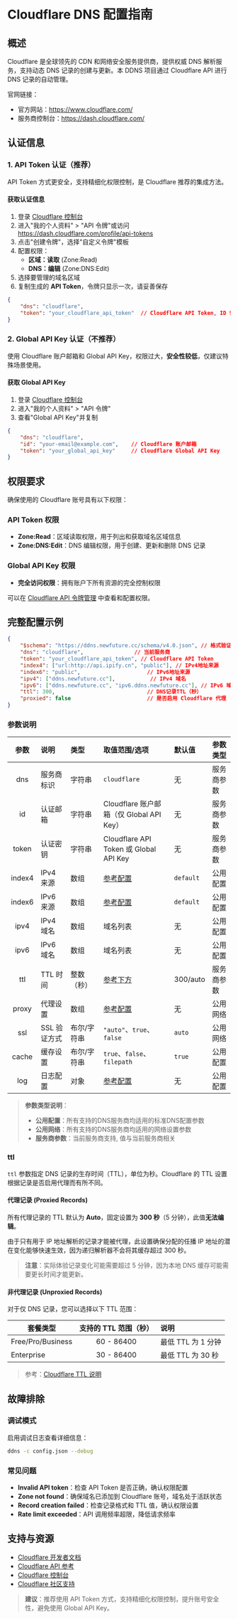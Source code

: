 # Cloudflare DNS 配置指南

## 概述

Cloudflare 是全球领先的 CDN 和网络安全服务提供商，提供权威 DNS 解析服务，支持动态 DNS 记录的创建与更新。本 DDNS 项目通过 Cloudflare API 进行 DNS 记录的自动管理。

官网链接：

- 官方网站：<https://www.cloudflare.com/>
- 服务商控制台：<https://dash.cloudflare.com/>

## 认证信息

### 1. API Token 认证（推荐）

API Token 方式更安全，支持精细化权限控制，是 Cloudflare 推荐的集成方法。

#### 获取认证信息

1. 登录 [Cloudflare 控制台](https://dash.cloudflare.com/)
2. 进入"我的个人资料" > "API 令牌"或访问 <https://dash.cloudflare.com/profile/api-tokens>
3. 点击"创建令牌"，选择"自定义令牌"模板
4. 配置权限：
   - **区域：读取** (Zone:Read)
   - **DNS：编辑** (Zone:DNS:Edit)
5. 选择要管理的域名区域
6. 复制生成的 **API Token**，令牌只显示一次，请妥善保存

```json
{
    "dns": "cloudflare",
    "token": "your_cloudflare_api_token"  // Cloudflare API Token, ID 留空或者不填
}
```

### 2. Global API Key 认证（不推荐）

使用 Cloudflare 账户邮箱和 Global API Key，权限过大，**安全性较低**，仅建议特殊场景使用。

#### 获取 Global API Key

1. 登录 [Cloudflare 控制台](https://dash.cloudflare.com/)
2. 进入"我的个人资料" > "API 令牌"
3. 查看"Global API Key"并复制

```json
{
    "dns": "cloudflare",
    "id": "your-email@example.com",    // Cloudflare 账户邮箱
    "token": "your_global_api_key"     // Cloudflare Global API Key
}
```

## 权限要求

确保使用的 Cloudflare 账号具有以下权限：

### API Token 权限

- **Zone:Read**：区域读取权限，用于列出和获取域名区域信息
- **Zone:DNS:Edit**：DNS 编辑权限，用于创建、更新和删除 DNS 记录

### Global API Key 权限

- **完全访问权限**：拥有账户下所有资源的完全控制权限

可以在 [Cloudflare API 令牌管理](https://dash.cloudflare.com/profile/api-tokens) 中查看和配置权限。

## 完整配置示例

```json
{
    "$schema": "https://ddns.newfuture.cc/schema/v4.0.json", // 格式验证
    "dns": "cloudflare",                // 当前服务商
    "token": "your_cloudflare_api_token", // Cloudflare API Token
    "index4": ["url:http://api.ipify.cn", "public"], // IPv4地址来源
    "index6": "public",                     // IPv6地址来源
    "ipv4": ["ddns.newfuture.cc"],           // IPv4 域名
    "ipv6": ["ddns.newfuture.cc", "ipv6.ddns.newfuture.cc"], // IPv6 域名
    "ttl": 300,                             // DNS记录TTL（秒）
    "proxied": false                        // 是否启用 Cloudflare 代理
}
```

### 参数说明

| 参数    | 说明         | 类型           | 取值范围/选项                       | 默认值    | 参数类型   |
| :-----: | :----------- | :------------- | :--------------------------------- | :-------- | :--------- |
| dns     | 服务商标识   | 字符串         | `cloudflare`                       | 无        | 服务商参数 |
| id      | 认证邮箱     | 字符串         | Cloudflare 账户邮箱（仅 Global API Key） | 无   | 服务商参数 |
| token   | 认证密钥     | 字符串         | Cloudflare API Token 或 Global API Key | 无  | 服务商参数 |
| index4  | IPv4 来源     | 数组           | [参考配置](../config/json.md#ipv4-ipv6)  | `default` | 公用配置   |
| index6  | IPv6 来源     | 数组           | [参考配置](../config/json.md#ipv4-ipv6)   | `default` | 公用配置   |
| ipv4    | IPv4 域名     | 数组           | 域名列表                           | 无        | 公用配置   |
| ipv6    | IPv6 域名     | 数组           | 域名列表                           | 无        | 公用配置   |
| ttl     | TTL 时间      | 整数（秒）     | [参考下方](#ttl)                    | 300/auto | 服务商参数 |
| proxy   | 代理设置      | 数组           | [参考配置](../config/json.md#proxy)        | 无        | 公用网络   |
| ssl     | SSL 验证方式  | 布尔/字符串    | `"auto"`、`true`、`false`            | `auto`    | 公用网络   |
| cache   | 缓存设置      | 布尔/字符串    | `true`、`false`、`filepath`        | `true`    | 公用配置   |
| log     | 日志配置      | 对象           | [参考配置](../config/json.md#log)             | 无        | 公用配置   |

> **参数类型说明**：  
>
> - **公用配置**：所有支持的DNS服务商均适用的标准DNS配置参数  
> - **公用网络**：所有支持的DNS服务商均适用的网络设置参数  
> - **服务商参数**：当前服务商支持, 值与当前服务商相关

### ttl

`ttl` 参数指定 DNS 记录的生存时间（TTL），单位为秒。Cloudflare 的 TTL 设置根据记录是否启用代理而有所不同。

#### 代理记录 (Proxied Records)

所有代理记录的 TTL 默认为 **Auto**，固定设置为 **300 秒**（5 分钟），此值**无法编辑**。

由于只有用于 IP 地址解析的记录才能被代理，此设置确保分配的任播 IP 地址的潜在变化能够快速生效，因为递归解析器不会将其缓存超过 300 秒。

> **注意**：实际体验记录变化可能需要超过 5 分钟，因为本地 DNS 缓存可能需要更长时间才能更新。

#### 非代理记录 (Unproxied Records)

对于仅 DNS 记录，您可以选择以下 TTL 范围：

| 套餐类型     | 支持的 TTL 范围（秒） | 说明 |
| ------------ | :-------------------: | :--- |
| Free/Pro/Business | 60 - 86400 | 最低 TTL 为 1 分钟 |
| Enterprise   | 30 - 86400 | 最低 TTL 为 30 秒 |

> 参考：[Cloudflare TTL 说明](https://developers.cloudflare.com/dns/manage-dns-records/reference/ttl/)

## 故障排除

### 调试模式

启用调试日志查看详细信息：

```sh
ddns -c config.json --debug
```

### 常见问题

- **Invalid API token**：检查 API Token 是否正确，确认权限配置
- **Zone not found**：确保域名已添加到 Cloudflare 账号，域名处于活跃状态
- **Record creation failed**：检查记录格式和 TTL 值，确认权限设置
- **Rate limit exceeded**：API 调用频率超限，降低请求频率

## 支持与资源

- [Cloudflare 开发者文档](https://developers.cloudflare.com/)
- [Cloudflare API 参考](https://developers.cloudflare.com/api/)
- [Cloudflare 控制台](https://dash.cloudflare.com/)
- [Cloudflare 社区支持](https://community.cloudflare.com/)

> **建议**：推荐使用 API Token 方式，支持精细化权限控制，提升账号安全性，避免使用 Global API Key。

